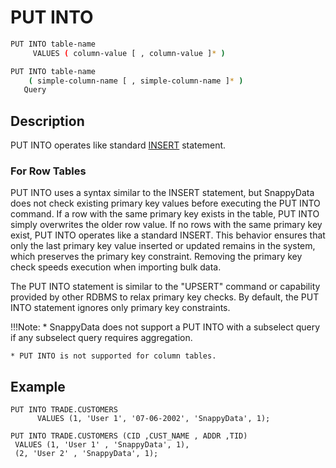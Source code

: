 # PUT INTO

``` bash
PUT INTO table-name
     VALUES ( column-value [ , column-value ]* ) 
```

``` bash
PUT INTO table-name
    ( simple-column-name [ , simple-column-name ]* )
   Query
```
## Description

PUT INTO operates like standard [INSERT](insert.md) statement.

###	For Row Tables

PUT INTO uses a syntax similar to the INSERT statement, but SnappyData does not check existing primary key values before executing the PUT INTO command. If a row with the same primary key exists in the table, PUT INTO simply overwrites the older row value. If no rows with the same primary key exist, PUT INTO operates like a standard INSERT. This behavior ensures that only the last primary key value inserted or updated remains in the system, which preserves the primary key constraint. Removing the primary key check speeds execution when importing bulk data.

The PUT INTO statement is similar to the "UPSERT" command or capability provided by other RDBMS to relax primary key checks. By default, the PUT INTO statement ignores only primary key constraints. <!--All other column constraints (unique, check, and foreign key) are honored unless you explicitly set the [skip-constraint-checks](../../reference/configuration_parameters/skip-constraint-checks.md) connection property.-->

!!!Note: 
	* SnappyData does not support a PUT INTO with a subselect query if any subselect query requires aggregation.

	* PUT INTO is not supported for column tables.

## Example

```pre
PUT INTO TRADE.CUSTOMERS
      VALUES (1, 'User 1', '07-06-2002', 'SnappyData', 1);
```

```pre
PUT INTO TRADE.CUSTOMERS (CID ,CUST_NAME , ADDR ,TID)
 VALUES (1, 'User 1' , 'SnappyData', 1),
 (2, 'User 2' , 'SnappyData', 1);
```
